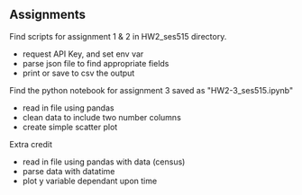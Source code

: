 ## Assignments

Find scripts for assignment 1 & 2 in HW2_ses515 directory. 
* request API Key, and set env var
* parse json file to find appropriate fields
* print or save to csv the output

Find the python notebook for assignment 3 saved as "HW2-3_ses515.ipynb" 
* read in file using pandas
* clean data to include two number columns
* create simple scatter plot

Extra credit
* read in file using pandas with data (census)
* parse data with datatime 
* plot y variable dependant upon time

